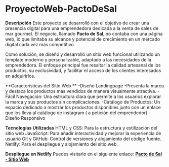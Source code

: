 # ProyectoWeb-PactoDeSal
**Descripción**
Este proyecto se desarrolló con el objetivo de crear una presencia digital para una emprendedora dedicada a la venta de sales de mar gourmet. El negocio, llamado **Pacto de Sal**, no contaba con una página web, lo que limitaba su alcance y potencial de crecimiento en un mercado digital cada vez más competitivo.

Como solución, se diseñó y desarrolló un sitio web funcional utilizando un template moderno y personalizable, adaptado a las necesidades de la emprendedora. El enfoque principal fue resaltar la calidad artesanal de los productos, su exclusividad, y facilitar el acceso de los clientes interesados en adquirirlos.

**Características del Sitio Web
**
-Diseño Landingpage
-Presenta la marca y destaca los productos más vendidos de manera visualmente atractiva.
-Fácil Navegación: Una estructura clara que permite a los usuarios explorar la marca y sus productos sin complicaciones.
-Catálogo de Productos: Un espacio dedicado a mostrar los productos disponibles junto con un enlace que los lleva al catálogo de instagram ( a petición del emprendedor)
-Diseño Responsivo

**Tecnologías Utilizadas**
HTML y CSS: Para la estructura y estilización del sitio web
JavaScript: Para añadir interactividad y mejorar la experiencia de usuario
Git y GitHub: Control de versiones y alojamiento del código fuente.
Netlify: Para el despliegue y alojamiento del sitio web.

**Despliegue en Netlify**
Puedes visitarlo en el siguiente enlace:
[**Pacto de Sal - Sitio Web**](https://pactodesal.netlify.app/)

